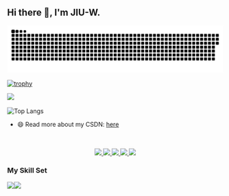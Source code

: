 ## Hi there 👋, I'm JIU-W.

<!--
**JIU-W/JIU-W** is a ✨ _special_ ✨ repository because its `README.md` (this file) appears on your GitHub profile.

Here are some ideas to get you started:

- 🔭 I’m currently working on ...
- 🌱 I’m currently learning ...
- 👯 I’m looking to collaborate on ...
- 🤔 I’m looking for help with ...
- 💬 Ask me about ...
- 📫 How to reach me: ...
- 😄 Pronouns: ...
- ⚡ Fun fact: ...
-->

[![](https://raw.githubusercontent.com/JIU-W/JIU-W/main/out/github-snake.svg)](https://github.com/JIU-W)


[![trophy](https://github-profile-trophy.vercel.app/?username=sun0225SUN)](https://github.com/JIU-W)


![](https://visitor-badge.glitch.me/badge?page_id=sun0225SUN)


![Top Langs](https://github-readme-stats.vercel.app/api/top-langs/?username=JIU-W&layout=compact&theme=tokyonight)

- 😄 Read more about my CSDN: [here](https://blog.csdn.net/m0_73753865?spm=1000.2115.3001.5343)

<!--
![](https://github-readme-stats.vercel.app/api?username=JIU-W&show_icons=true&theme=transparent)     
-->
<p align="center">
<br><br>
  <a href="https://github.com/JIU-W">
    <img src="https://badges.strrl.dev/visits/HIM198/HIM198?style=flat-square&color=black&logo=github">
  </a>
  <a href="https://github.com/JIU-W">
    <img src="https://badges.strrl.dev/years/HIM198?style=flat-square&color=black&logo=github">
  </a>
  <a href="https://github.com/HIM198?tab=repositories">
    <img src="https://badges.strrl.dev/repos/HIM198?style=flat-square&color=black&logo=github">
  </a>
  <a href="https://gist.github.com/JIU-W">
    <img src="https://badges.strrl.dev/gists/HIM198?style=flat-square&color=black&logo=github">
  </a>
  <a href="https://github.com/JIU-W">
    <img src="https://badges.strrl.dev/commits/monthly/HIM198?style=flat-square&color=black&logo=github">
  </a>
</p>

### My Skill Set

![](https://img.shields.io/badge/Java-ED8B00?style=for-the-badge&logo=openjdk&logoColor=white)![](https://img.shields.io/badge/Python-3776AB?style=for-the-badge&logo=python&logoColor=white)





